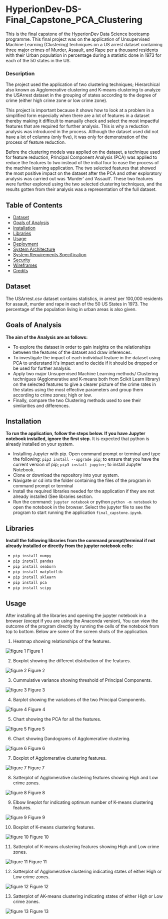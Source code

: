 # HyperionDev-DS-Final_Capstone_PCA_Clustering
This is the final capstone of the HyperionDev Data Science bootcamp programme. This final project was on the application of Unsupervised Machine Learning (Clustering) techniques on a US arrest dataset containing three major crimes of Murder, Assault, and Rape per a thousand residents with their Urban population in percentage during a statistic done in 1973 for each of the 50 states in the US.

### Description
The project used the application of two clustering techniques; Hierarchical also known as Agglomerative clustering and K-means clustering to analyze the USArrest dataset in the grouping of states according to the degree of crime (either high crime zone or low crime zone). 

This project is important because it shows how to look at a problem in a simplified form especially when there are a lot of features in a dataset thereby making it difficult to manually check and select the most impactful features that are required for further analysis. This is why a reduction analysis was introduced in the process. Although the dataset used did not have a lot of columns (only five), it was only for demonstration of the process of feature reduction.

Before the clustering models was applied on the dataset, a technique used for feature reduction, Principal Component Analysis (PCA) was applied to reduce the features to two instead of the initial four to ease the process of the machine learning application. The two selected features that showed the most positive impact on the dataset after the PCA and other exploratory analysis was carried out was ‘Murder’ and ‘Assault’. These two features were further explored using the two selected clustering techniques, and the results gotten from their analysis was a representation of the full dataset.  

## Table of Contents

- [Dataset](#Dataset)
- [Goals of Analysis](#Goals-of-Analysis)
- [Installation](#installation)
- [Libraries](#Libraries)
- [Usage](#usage)
- [Deployment](#deployment)
- [System Architecture](#system-architecture)
- [System Requirements Specification](#system-requirements-specification)
- [Security](#security)
- [Wireframes](#wireframes)
- [Credits](#credits)

## Dataset

The USArrest.csv dataset contains statistics, in arrest per 100,000 residents for assault, murder and rape in each of the 50 US States in 1973. The percentage of the population living in urban areas is also given.

## Goals of Analysis
**The aim of the Analysis are as follows:**

- To explore the dataset in order to gain insights on the relationships between the features of the dataset and draw inferences.
- To investigate the impact of each individual feature in the dataset using PCA to understand it's impact and to decide if it should be dropped or be used for further analysis.
- Apply two major Unsupervised Machine Learning methods/ Clustering technigues (Agglomerative and K-means both from Scikit Learn library) on the selected features to give a clearer picture of the crime rates in the states using the most effective parameters and group them according to crime zones; high or low.
- Finally, compare the two Clustering methods used to see their similarities and differences.

## Installation
**To run the application, follow the steps below. If you have Jupyter notebook installed, ignore the first step.**
It is expected that python is already installed on your system.
-  Installing Jupyter with pip. Open command prompt or terminal and type the following: 
`pip3 install --upgrade pip`; to ensure that you have the current version of pip;
`pip3 install jupyter`; to install Jupyter Notebook.
- Clone or download the repository into your system.
- Navigate or cd into the folder containing the files of the program in command prompt or terminal
- Install the required libraries needed for the application if they are not already installed (See libraries section.
- Run the command: `jupyter notebook` or python `python -m notebook` to open the notebook in the browser. Select the jupyter file to see the program to start running the application `final_capstone.ipynb`. 

## Libraries
**Install the following libraries from the command prompt/terminal if not already installed or directly from the jupyter notebook cells:**
- `pip install numpy`
- `pip install pandas`
- `pip install seaborn`
- `pip install matplotlib`
- `pip install sklearn`
- `pip install pca`
- `pip install scipy`

## Usage
After installing all the libraries and opening the jupyter notebook in a browser (except if you are using the Anaconda version), You can view the outcome of the program directly by running the cells of the notebook from top to bottom. Below are some of the screen shots of the application.
1. Heatmap showing relationships of the features.

![figure 1](Screenshots/01_Corr_Heat_Map.jpg)
Figure 1

2. Boxplot showing the different distribution of the features.

![figure 2](Screenshots/02_Data_Dist_Boxplot.jpg)
Figure 2

3. Cummulative variance showing threshold of Principal Components.

![figure 3](Screenshots/03_Cumm_Var_Showing_Threshold.jpg)
Figure 3

4. Barplot showing the variations of the two Principal Components.

![figure 4](Screenshots/04_Var_Explained_Barplot.jpg)
Figure 4

5. Chart showing the PCA for all the features.

![figure 5](Screenshots/05_PCA_Chart.jpg)
Figure 5

6. Chart showing Dandograms of Agglomerative clustering.

![figure 6](Screenshots/06_Selected_Dand.jpg)
Figure 6

7. Boxplot of Agglomerative clustering features.

![figure 7](Screenshots/07_Agglo-Bloxplot.jpg)
Figure 7

8. Satterplot of Agglomerative clustering features showing High and Low crime zones.

![figure 8](Screenshots/08_Agglo_Scatterplot.jpg)
Figure 8

9. Elbow lineplot for indicating optimum number of K-means clustering features.

![figure 9](Screenshots/09_K_means_Elbow.jpg)
Figure 9

10. Boxplot of K-means clustering features.

![figure 10](Screenshots/10_K_means_Boxplot.jpg)
Figure 10

11. Satterplot of K-means clustering features showing High and Low crime zones.

![figure 11](Screenshots/11_K_means_Scatter_plot.jpg)
Figure 11

12. Satterplot of Agglomerative clustering indicating states of either High or Low crime zones.

![figure 12](Screenshots/12_Agglo_Finalscatter.jpg)
Figure 12

13. Satterplot of AK-means clustering indicating states of either High or Low crime zones.

![figure 13](Screenshots/13_K_means_Finalscatter.jpg)
Figure 13
